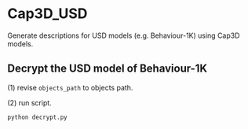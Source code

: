 # Cap3D_USD
Generate descriptions for USD models (e.g. Behaviour-1K) using Cap3D models.

## Decrypt the USD model of Behaviour-1K

(1) revise `objects_path` to objects path.

(2) run script.
```python
python decrypt.py
```



## 
